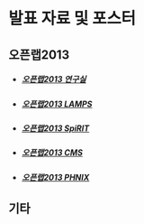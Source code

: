 # 발표 자료 및 포스터

## 오픈랩2013
* ##### [오픈랩2013 연구실](./uploads/pdf/OpenLab2013-1.pdf)
* ##### [오픈랩2013 LAMPS](./uploads/pdf/OpenLab2013-2.pdf)
* ##### [오픈랩2013 SpiRIT](./uploads/images/2013-11-05_01-05-27.png)
* ##### [오픈랩2013 CMS](./uploads/images/2013-11-05_01-05-27.png)
* ##### [오픈랩2013 PHNIX](./uploads/images/2013-11-05_01-04-57.png)

## 기타
